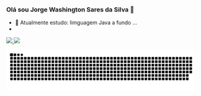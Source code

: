 ### Olá sou Jorge Washington Sares da Silva 👋

<!--
**JorgeWashingtonSoaresDaSilva/JorgeWashingtonSoaresDaSilva** is a ✨ _special_ ✨ repository because its `README.md` (this file) appears on your GitHub profile.
- 👯 I’m looking to collaborate on ...
- 🤔 I’m looking for help with ...
- 💬 Ask me about ...
- 📫 How to reach me: ...
- 😄 Pronouns: ...
- ⚡ Fun fact: ...
-Here are some ideas to get you started:
-->


<!-- 🔭 I’m currently working on ...-->
- 🌱 Atualmente estudo: limguagem Java a fundo ...
- 
<div>
 <a href="https://github.com/JorgeWashingtonSoaresDaSilva"/>
  <img height= "180em" src ="https://github-readme-stats.vercel.app/api?username=JorgeWashingtonSoaresDaSilva&show_icons=true&theme=dracula&include_all_commits=true&count_privete=true"/>
  <img height="180em" src="https://github-readme-stats.vercel.app/api/top-langs/?username=JorgeWashingtonSoaresDaSilva&layout=compact&langs_count=16&theme=dracula"/>
 
 ![Snake animation](https://github.com/JorgeWashingtonSoaresDaSilva/JorgeWashingtonSoaresDaSilva/blob/output/github-contribution-grid-snake.svg)
</div>


